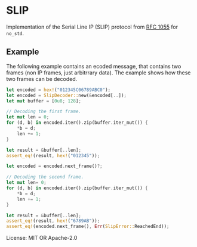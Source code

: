 # SLIP

Implementation of the Serial Line IP (SLIP) protocol from [RFC 1055] for `no_std`.

## Example

The following example contains an ecoded message, that contains two frames (non IP frames, just
arbitrrary data).
The example shows how these two frames can be decoded.

```rust
let encoded = hex!("012345C06789ABC0");
let encoded = SlipDecoder::new(&encoded[..]);
let mut buffer = [0u8; 128];

// Decoding the first frame.
let mut len = 0;
for (d, b) in encoded.iter().zip(buffer.iter_mut()) {
    *b = d;
    len += 1;
}

let result = &buffer[..len];
assert_eq!(result, hex!("012345"));

let encoded = encoded.next_frame()?;

// Decoding the second frame.
let mut len= 0;
for (d, b) in encoded.iter().zip(buffer.iter_mut()) {
    *b = d;
    len += 1;
}

let result = &buffer[..len];
assert_eq!(result, hex!("6789AB"));
assert_eq!(encoded.next_frame(), Err(SlipError::ReachedEnd));
```

[RFC 1055]: https://datatracker.ietf.org/doc/html/rfc1055

License: MIT OR Apache-2.0
